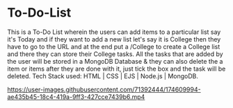 # To-Do-List

This is a To-Do List wherein the users can add items to a particular list say it's Today and if they want to add a new list let's say it is College then they have to go to the URL and at the end put a /College to create a College list and there they can store their College tasks.  All the tasks that are added by the user will be stored in a MongoDB Database & they can also delete the a item or items after they are done with it, just tick the box and the task will be deleted.
Tech Stack used: HTML | CSS | EJS | Node.js | MongoDB.

https://user-images.githubusercontent.com/71392444/174609994-ae435b45-18c4-419a-9ff3-427cce7439b6.mp4


